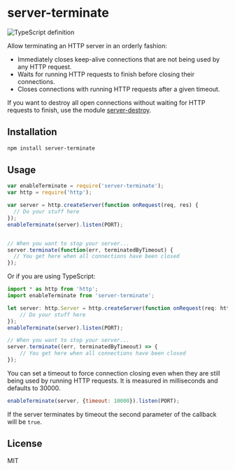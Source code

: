 # server-terminate

![TypeScript definition](https://img.shields.io/badge/TypeScript%20Definition-%E2%9C%93-blue.svg)

Allow terminating an HTTP server in an orderly fashion:
* Immediately closes keep-alive connections that are not being used by any HTTP request. 
* Waits for running HTTP requests to finish before closing their connections.
* Closes connections with running HTTP requests after a given timeout.

If you want to destroy all open connections without waiting for HTTP requests to finish,
use the module [server-destroy](https://github.com/isaacs/server-destroy).

## Installation
```sh
npm install server-terminate
```

## Usage
```javascript
var enableTerminate = require('server-terminate');
var http = require('http');

var server = http.createServer(function onRequest(req, res) {
  // Do your stuff here
});
enableTerminate(server).listen(PORT);


// When you want to stop your server...
server.terminate(function(err, terminatedByTimeout) {
  // You get here when all connections have been closed
});
```

Or if you are using TypeScript:
```typescript
import * as http from 'http';
import enableTerminate from 'server-terminate';

let server: http.Server = http.createServer(function onRequest(req: http.ServerRequest, res: http.ServerResponse) {
    // Do your stuff here
});
enableTerminate(server).listen(PORT);

// When you want to stop your server...
server.terminate((err, terminatedByTimeout) => {
    // You get here when all connections have been closed
});
```

You can set a timeout to force connection closing even when they are still being used by running HTTP requests.
It is measured in milliseconds and defaults to 30000.
```javascript
enableTerminate(server, {timeout: 10000}).listen(PORT);
```

If the server terminates by timeout the second parameter of the callback will be `true`.

## License
MIT

